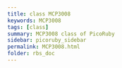 ```yaml
---
title: class MCP3008
keywords: MCP3008
tags: [class]
summary: MCP3008 class of PicoRuby
sidebar: picoruby_sidebar
permalink: MCP3008.html
folder: rbs_doc
---
```

